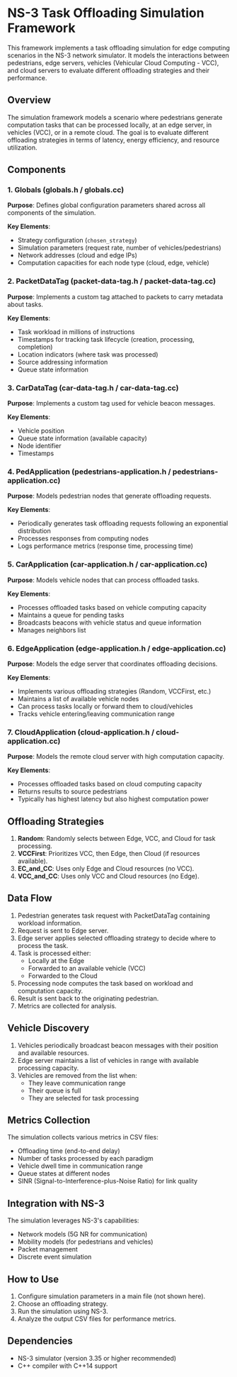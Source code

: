 # NS-3 Task Offloading Simulation Framework

This framework implements a task offloading simulation for edge computing scenarios in the NS-3 network simulator. It models the interactions between pedestrians, edge servers, vehicles (Vehicular Cloud Computing - VCC), and cloud servers to evaluate different offloading strategies and their performance.

## Overview

The simulation framework models a scenario where pedestrians generate computation tasks that can be processed locally, at an edge server, in vehicles (VCC), or in a remote cloud. The goal is to evaluate different offloading strategies in terms of latency, energy efficiency, and resource utilization.

## Components

### 1. Globals (globals.h / globals.cc)

**Purpose**: Defines global configuration parameters shared across all components of the simulation.

**Key Elements**:
- Strategy configuration (`chosen_strategy`)
- Simulation parameters (request rate, number of vehicles/pedestrians)
- Network addresses (cloud and edge IPs)
- Computation capacities for each node type (cloud, edge, vehicle)

### 2. PacketDataTag (packet-data-tag.h / packet-data-tag.cc)

**Purpose**: Implements a custom tag attached to packets to carry metadata about tasks.

**Key Elements**:
- Task workload in millions of instructions
- Timestamps for tracking task lifecycle (creation, processing, completion)
- Location indicators (where task was processed)
- Source addressing information
- Queue state information

### 3. CarDataTag (car-data-tag.h / car-data-tag.cc)

**Purpose**: Implements a custom tag used for vehicle beacon messages.

**Key Elements**:
- Vehicle position
- Queue state information (available capacity)
- Node identifier
- Timestamps

### 4. PedApplication (pedestrians-application.h / pedestrians-application.cc)

**Purpose**: Models pedestrian nodes that generate offloading requests.

**Key Elements**:
- Periodically generates task offloading requests following an exponential distribution
- Processes responses from computing nodes
- Logs performance metrics (response time, processing time)

### 5. CarApplication (car-application.h / car-application.cc)

**Purpose**: Models vehicle nodes that can process offloaded tasks.

**Key Elements**:
- Processes offloaded tasks based on vehicle computing capacity
- Maintains a queue for pending tasks
- Broadcasts beacons with vehicle status and queue information
- Manages neighbors list

### 6. EdgeApplication (edge-application.h / edge-application.cc)

**Purpose**: Models the edge server that coordinates offloading decisions.

**Key Elements**:
- Implements various offloading strategies (Random, VCCFirst, etc.)
- Maintains a list of available vehicle nodes
- Can process tasks locally or forward them to cloud/vehicles
- Tracks vehicle entering/leaving communication range

### 7. CloudApplication (cloud-application.h / cloud-application.cc)

**Purpose**: Models the remote cloud server with high computation capacity.

**Key Elements**:
- Processes offloaded tasks based on cloud computing capacity
- Returns results to source pedestrians
- Typically has highest latency but also highest computation power

## Offloading Strategies

1. **Random**: Randomly selects between Edge, VCC, and Cloud for task processing.
2. **VCCFirst**: Prioritizes VCC, then Edge, then Cloud (if resources available).
3. **EC_and_CC**: Uses only Edge and Cloud resources (no VCC).
4. **VCC_and_CC**: Uses only VCC and Cloud resources (no Edge).

## Data Flow

1. Pedestrian generates task request with PacketDataTag containing workload information.
2. Request is sent to Edge server.
3. Edge server applies selected offloading strategy to decide where to process the task.
4. Task is processed either:
   - Locally at the Edge
   - Forwarded to an available vehicle (VCC)
   - Forwarded to the Cloud
5. Processing node computes the task based on workload and computation capacity.
6. Result is sent back to the originating pedestrian.
7. Metrics are collected for analysis.

## Vehicle Discovery

1. Vehicles periodically broadcast beacon messages with their position and available resources.
2. Edge server maintains a list of vehicles in range with available processing capacity.
3. Vehicles are removed from the list when:
   - They leave communication range
   - Their queue is full
   - They are selected for task processing

## Metrics Collection

The simulation collects various metrics in CSV files:
- Offloading time (end-to-end delay)
- Number of tasks processed by each paradigm
- Vehicle dwell time in communication range
- Queue states at different nodes
- SINR (Signal-to-Interference-plus-Noise Ratio) for link quality

## Integration with NS-3

The simulation leverages NS-3's capabilities:
- Network models (5G NR for communication)
- Mobility models (for pedestrians and vehicles)
- Packet management
- Discrete event simulation

## How to Use

1. Configure simulation parameters in a main file (not shown here).
2. Choose an offloading strategy.
3. Run the simulation using NS-3.
4. Analyze the output CSV files for performance metrics.

## Dependencies

- NS-3 simulator (version 3.35 or higher recommended)
- C++ compiler with C++14 support
